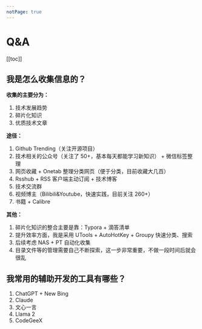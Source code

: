 ```yaml
---
notPage: true
---
```


# Q&A

[[toc]]



## 我是怎么收集信息的？

**收集的主要分为：**

1. 技术发展趋势
2. 碎片化知识
3. 优质技术文章

**途径：**

1. Github Trending（关注开源项目）
2. 技术相关的公众号（关注了 50+，基本每天都能学习新知识） + 微信标签整理
3. 网页收藏 + Onetab 整理分类网页（便于分类，目前收藏大几百）
4. Rsshub + RSS 客户端主动订阅 + 技术博客
5. 技术交流群
6. 视频博主（Bilibili&Youtube，快速实践，目前关注 260+）
7. 书籍 + Calibre

**其他：**

1. 碎片化知识的整合主要是靠：Typora + 滴答清单
3. 提升效率方面，我是采用 UTools + AutoHotKey + Groupy 快速分类、搜索
4. 后续考虑 NAS + PT 自动化收集
4. 目录文件等的管理需要自己不断探索，这一步非常重要，不做一段时间后就会很乱





## 我常用的辅助开发的工具有哪些？

1. ChatGPT + New Bing
2. Claude
3. 文心一言
4. Llama 2
5. CodeGeeX





















































